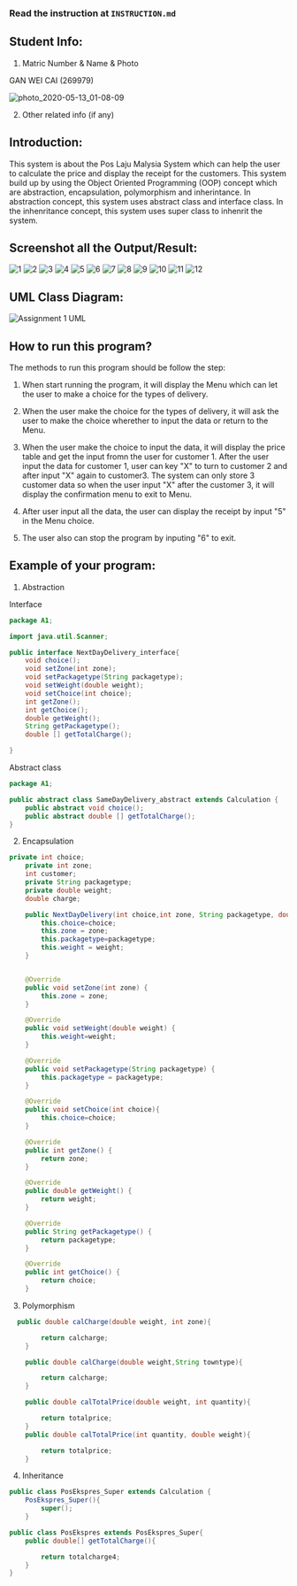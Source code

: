 ### Read the instruction at `INSTRUCTION.md`

## Student Info:
1. Matric Number & Name & Photo

GAN WEI CAI (269979)

![photo_2020-05-13_01-08-09](https://user-images.githubusercontent.com/60889205/82022179-cae24300-96be-11ea-80ab-a57e9b07f666.jpg)


2. Other related info (if any)

## Introduction:

This system is about the Pos Laju Malysia System which can help the user to calculate the price and display the receipt for the customers. This system build up by using the Object Oriented Programming (OOP) concept which are abstraction, encapsulation, polymorphism and inherintance. In abstraction concept, this system uses abstract class and interface class. In the inhenritance concept, this system uses super class to inhenrit the system.

## Screenshot all the Output/Result:

![1](https://user-images.githubusercontent.com/60889205/82318019-be812180-9a01-11ea-97da-03e833a5d190.PNG)
![2](https://user-images.githubusercontent.com/60889205/82318021-bf19b800-9a01-11ea-9b62-68b3b2a1eeae.PNG)
![3](https://user-images.githubusercontent.com/60889205/82318023-bfb24e80-9a01-11ea-830d-8c4752b3cd16.PNG)
![4](https://user-images.githubusercontent.com/60889205/82318025-bfb24e80-9a01-11ea-9d9a-846b8f8eb09b.PNG)
![5](https://user-images.githubusercontent.com/60889205/82318028-c04ae500-9a01-11ea-89fa-20939bca0c73.PNG)
![6](https://user-images.githubusercontent.com/60889205/82318003-ba550400-9a01-11ea-9b6c-1a5261a2f445.PNG)
![7](https://user-images.githubusercontent.com/60889205/82318006-bc1ec780-9a01-11ea-9f17-ab7dea7a2874.PNG)
![8](https://user-images.githubusercontent.com/60889205/82318008-bc1ec780-9a01-11ea-98c8-c056aea7e214.PNG)
![9](https://user-images.githubusercontent.com/60889205/82318009-bcb75e00-9a01-11ea-96ed-79b96b4db826.PNG)
![10](https://user-images.githubusercontent.com/60889205/82318010-bd4ff480-9a01-11ea-83ec-c50b84c17000.PNG)
![11](https://user-images.githubusercontent.com/60889205/82318014-bde88b00-9a01-11ea-8aee-833803439534.PNG)
![12](https://user-images.githubusercontent.com/60889205/82318018-bde88b00-9a01-11ea-8791-36c53e63f4ee.PNG)

## UML Class Diagram:

![Assignment 1 UML](https://user-images.githubusercontent.com/60889205/82065646-f554f000-9700-11ea-92be-51171adbb57c.PNG)

## How to run this program?

The methods to run this program should be follow the step:

1. When start running the program, it will display the Menu which can let the user to make a choice for the types of delivery.

2. When the user make the choice for the types of delivery, it will ask the user to make the choice wherether to input the data or return to the Menu.

3. When the user make the choice to input the data, it will display the price table and get the input fromn the user for customer 1. After the user input the data for customer 1, user can key "X" to turn to customer 2 and after input "X" again to customer3. The system can only store 3 customer data so when the user input "X" after the customer 3, it will display the confirmation menu to exit to Menu.

4. After user input all the data, the user can display the receipt by input "5" in the Menu choice.

5. The user also can stop the program by inputing "6" to exit.

## Example of your program:

1. Abstraction

Interface
```java
package A1;

import java.util.Scanner;

public interface NextDayDelivery_interface{
    void choice();
    void setZone(int zone);
    void setPackagetype(String packagetype);
    void setWeight(double weight);
    void setChoice(int choice);
    int getZone();
    int getChoice();
    double getWeight();
    String getPackagetype();
    double [] getTotalCharge();

}
 ```

Abstract class
```java
package A1;

public abstract class SameDayDelivery_abstract extends Calculation {
    public abstract void choice();
    public abstract double [] getTotalCharge();
}
```
2. Encapsulation
```java
private int choice;
    private int zone;
    int customer;
    private String packagetype;
    private double weight;
    double charge;

    public NextDayDelivery(int choice,int zone, String packagetype, double weight) {
        this.choice=choice;
        this.zone = zone;
        this.packagetype=packagetype;
        this.weight = weight;
    }


    @Override
    public void setZone(int zone) {
        this.zone = zone;
    }

    @Override
    public void setWeight(double weight) {
        this.weight=weight;
    }

    @Override
    public void setPackagetype(String packagetype) {
        this.packagetype = packagetype;
    }

    @Override
    public void setChoice(int choice){
        this.choice=choice;
    }

    @Override
    public int getZone() {
        return zone;
    }

    @Override
    public double getWeight() {
        return weight;
    }

    @Override
    public String getPackagetype() {
        return packagetype;
    }

    @Override
    public int getChoice() {
        return choice;
    }
```
    
3. Polymorphism
```java
  public double calCharge(double weight, int zone){

        return calcharge;
    }

    public double calCharge(double weight,String towntype){

        return calcharge;
    }

    public double calTotalPrice(double weight, int quantity){

        return totalprice;
    }
    public double calTotalPrice(int quantity, double weight){

        return totalprice;
    }
```

4. Inheritance
```java
public class PosEkspres_Super extends Calculation {
    PosEkspres_Super(){
        super();
    }
```
```java
public class PosEkspres extends PosEkspres_Super{
    public double[] getTotalCharge(){

        return totalcharge4;
    }
}
```
